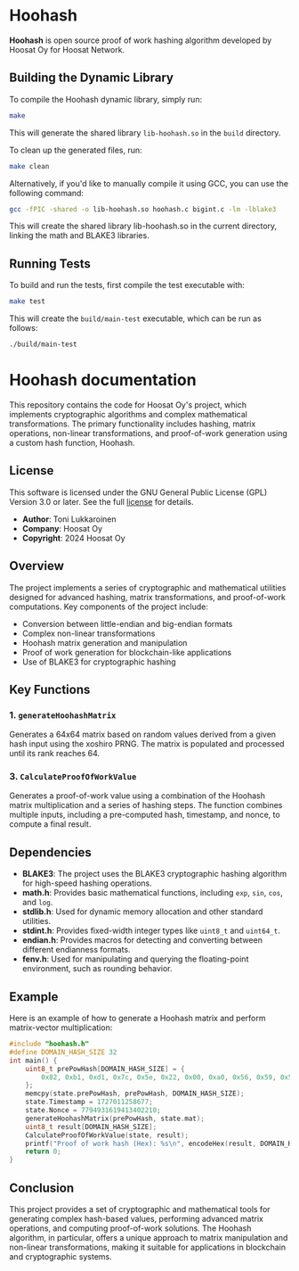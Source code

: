 # Hoohash

**Hoohash** is open source proof of work hashing algorithm developed by Hoosat Oy for Hoosat Network. 


## Building the Dynamic Library

To compile the Hoohash dynamic library, simply run:

```bash
make
```

This will generate the shared library `lib-hoohash.so` in the `build` directory.

To clean up the generated files, run:

```bash
make clean
```

Alternatively, if you'd like to manually compile it using GCC, you can use the following command:

```bash
gcc -fPIC -shared -o lib-hoohash.so hoohash.c bigint.c -lm -lblake3
```

This will create the shared library lib-hoohash.so in the current directory, linking the math and BLAKE3 libraries.

## Running Tests

To build and run the tests, first compile the test executable with:

```bash
make test
```

This will create the `build/main-test` executable, which can be run as follows:

```bash
./build/main-test
```

# Hoohash documentation

This repository contains the code for Hoosat Oy's project, which implements cryptographic algorithms and complex mathematical transformations. The primary functionality includes hashing, matrix operations, non-linear transformations, and proof-of-work generation using a custom hash function, Hoohash.

## License

This software is licensed under the GNU General Public License (GPL) Version 3.0 or later. See the full [license](https://www.gnu.org/licenses/) for details.

- **Author**: Toni Lukkaroinen
- **Company**: Hoosat Oy
- **Copyright**: 2024 Hoosat Oy

## Overview

The project implements a series of cryptographic and mathematical utilities designed for advanced hashing, matrix transformations, and proof-of-work computations. Key components of the project include:

- Conversion between little-endian and big-endian formats
- Complex non-linear transformations
- Hoohash matrix generation and manipulation
- Proof of work generation for blockchain-like applications
- Use of BLAKE3 for cryptographic hashing

## Key Functions

### 1. `generateHoohashMatrix`
Generates a 64x64 matrix based on random values derived from a given hash input using the xoshiro PRNG. The matrix is populated and processed until its rank reaches 64.

### 3. `CalculateProofOfWorkValue`
Generates a proof-of-work value using a combination of the Hoohash matrix multiplication and a series of hashing steps. The function combines multiple inputs, including a pre-computed hash, timestamp, and nonce, to compute a final result.

## Dependencies

- **BLAKE3**: The project uses the BLAKE3 cryptographic hashing algorithm for high-speed hashing operations.
- **math.h**: Provides basic mathematical functions, including `exp`, `sin`, `cos`, and `log`.
- **stdlib.h**: Used for dynamic memory allocation and other standard utilities.
- **stdint.h**: Provides fixed-width integer types like `uint8_t` and `uint64_t`.
- **endian.h**: Provides macros for detecting and converting between different endianness formats.
- **fenv.h**: Used for manipulating and querying the floating-point environment, such as rounding behavior.

## Example

Here is an example of how to generate a Hoohash matrix and perform matrix-vector multiplication:

```c
#include "hoohash.h"
#define DOMAIN_HASH_SIZE 32
int main() {
    uint8_t prePowHash[DOMAIN_HASH_SIZE] = {
        0x82, 0xb1, 0xd1, 0x7c, 0x5e, 0x22, 0x00, 0xa0, 0x56, 0x59, 0x56, 0xb7, 0x11, 0x48, 0x5a, 0x2c, 0xba, 0x6d, 0xa9, 0x09, 0xe5, 0x88, 0x26, 0x15, 0x82, 0xc2, 0xf4, 0x65, 0xec, 0x2e, 0x3d, 0x3f
    };
    memcpy(state.prePowHash, prePowHash, DOMAIN_HASH_SIZE);
    state.Timestamp = 1727011258677;
    state.Nonce = 7794931619413402210;
    generateHoohashMatrix(prePowHash, state.mat);
    uint8_t result[DOMAIN_HASH_SIZE];
    CalculateProofOfWorkValue(state, result);
    printf("Proof of work hash (Hex): %s\n", encodeHex(result, DOMAIN_HASH_SIZE));
    return 0;
}
```

## Conclusion

This project provides a set of cryptographic and mathematical tools for generating complex hash-based values, performing advanced matrix operations, and computing proof-of-work solutions. The Hoohash algorithm, in particular, offers a unique approach to matrix manipulation and non-linear transformations, making it suitable for applications in blockchain and cryptographic systems.
